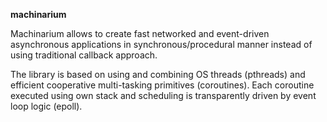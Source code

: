 **machinarium**

Machinarium allows to create fast networked and event-driven asynchronous applications in
synchronous/procedural manner instead of using traditional callback approach.

The library is based on using and combining OS threads (pthreads) and efficient cooperative
multi-tasking primitives (coroutines). Each coroutine executed using own stack and scheduling
is transparently driven by event loop logic (epoll).
